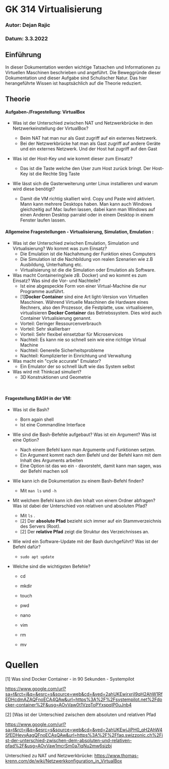 # GK 314 Virtualisierung

### Autor: Dejan Rajic

### Datum: 3.3.2022

## Einführung

In dieser Dokumentation werden wichtige Tatsachen und Informationen zu Virtuellen Maschinen beschrieben und angeführt. Die Beweggründe dieser Dokumentation und dieser Aufgabe sind Schulischer Natur. Das hier herangeführte Wissen ist hauptsächlich auf die Theorie reduziert.

## Theorie

#### Aufgaben-/Fragestellung: VirtualBox

* Was ist der Unterschied zwischen NAT und Netzwerkbrücke in den Netzwerkeinstellung der VirtualBox?

  * Beim NAT hat man nur als Gast zugriff auf ein externes Netzwerk.
  * Bei der Netzwerkbrücke hat man als Gast zugriff auf andere Geräte und ein externes Netzwerk. Und der Host hat zugriff auf den Gast

* Was ist der Host-Key und wie kommt dieser zum Einsatz?
  * Das ist die Taste welche den User zum Host zurück bringt. Der Host-Key ist die Rechte Strg Taste

* Wie lässt sich die Gasterweiterung unter Linux installieren und warum wird diese benötigt?

  * Damit die VM richtig skalliert wird. Copy und Paste wird aktiviert. Mann kann mehrere Desktops haben.  Man kann auch Windows gleichzeitig auf Mac laufen lassen, dabei kann man Windows auf einen Anderen Desktop parralel oder in einem Desktop in einem Fenster laufen lassen.

  

#### Allgemeine Fragestellungen  - Virtualisierung, Simulation, Emulation : 

- Was ist der Unterschied zwischen Emulation, Simulation und Virtualisierung? Wo kommt was zum Einsatz?
  - Die Emulation ist die Nachahmung der Funktion eines Computers
  - Die Simulation ist die Nachbildung von realen Szenarien wie z.B Ausbildung, Unterhaltung etc.
  - Virtualisierung ist die die Simulation oder Emulation als Software.
- Was macht Containering(wie zB. Docker) und wo kommt es zum Einsatz? Was sind die Vor- und Nachteile?
  - Ist eine abgespeckte Form von einer Virtual-Machine die nur Programme ausführt.
  - [1]**Docker Container** sind  eine Art light-Version von Virtuellen Maschinen. Während Virtuelle  Maschinen die Hardware eines Rechners, also den Prozessor, die  Festplatte, usw. virtualisieren, virtualisieren **Docker Container** das Betriebssystem. Dies wird auch Container Virtualisierung genannt.
  - Vorteil: Geringer Ressourcenverbrauch
  - Vorteil: Sehr skallierbarr
  - Vorteil: Sehr flexibel einsetzbar für Microservices
  - Nachteil: Es kann nie so schnell sein wie eine richtige Virtual Machine
  - Nachteil: Generelle Sicherheitsprobleme
  - Nachteil: Komplizierter in Einrichtung und Verwaltung
- Was macht ein "cycle accurate" Emulator?
  - Ein Emulator der so schnell läuft wie das System selbst
- Was wird mit Thinkcad simuliert?
  - 3D Konstruktionen und Geometrie

​		

#### Fragestellung BASH in der VM:

- Was ist die Bash?

  - Born again shell
  - Ist eine Commandline Interface

- Wie sind die Bash-Befehle aufgebaut? Was ist ein Argument? Was ist eine Option?

  - Nach einem Befehl kann man Argumente und Funktionen setzen.
  - Ein Argument kommt nach dem Befehl und der Befehl kann mit dem Inhalt des Arguments arbeiten
  - Eine Option ist das wo ein - davorsteht, damit kann man sagen, was der Befehl machen soll

- Wie kann ich die Dokumentation zu einem Bash-Befehl finden?

  - Mit `man ls`  und  `-h`

- Mit welchem Befehl kann ich den Inhalt von einem Ordner abfragen? Was ist  dabei der Unterschied von relativen und absoluten Pfad?

  - Mit `ls` .
  - [2] Der **absolute Pfad** bezieht sich immer auf ein Stammverzeichnis des Servers (Root).
  - [2]  Der **relative Pfad** zeigt die Struktur des Verzeichnisses an.

- Wie wird ein Software-Update mit der Bash durchgeführt? Was ist der Befehl dafür?

  - `sudo apt update`

- Welche sind die wichtigsten Befehle?

  - cd

  - mkdir

  - touch

  - pwd

  - nano

  - vim

  - rm

  - mv

    

# Quellen

[1] Was sind Docker Container - in 90 Sekunden - Systempilot 

https://www.google.com/url?sa=t&rct=j&q=&esrc=s&source=web&cd=&ved=2ahUKEwirxrjI9qH2AhW1RfEDHcdmAZAQFnoECA4QAw&url=https%3A%2F%2Fsystempilot.net%2Fdocker-container%2F&usg=AOvVaw0t1VzqToPYxspqIP0uJnb4

[2] [Was ist der Unterschied zwischen dem absoluten und  relativen Pfad 

https://www.google.com/url?sa=t&rct=j&q=&esrc=s&source=web&cd=&ved=2ahUKEwjJjPH0_qH2AhW4SfEDHevyAagQFnoECAsQAw&url=https%3A%2F%2Ffaq.swizzonic.ch%2Fist-der-unterschied-zwischen-dem-absoluten-und-relativen-pfad%2F&usg=AOvVaw1mcrSm0a7iqNu2mw6sizbj

 Unterschied zu NAT und Netzwerkbrücke: https://www.thomas-krenn.com/de/wiki/Netzwerkkonfiguration_in_VirtualBox
